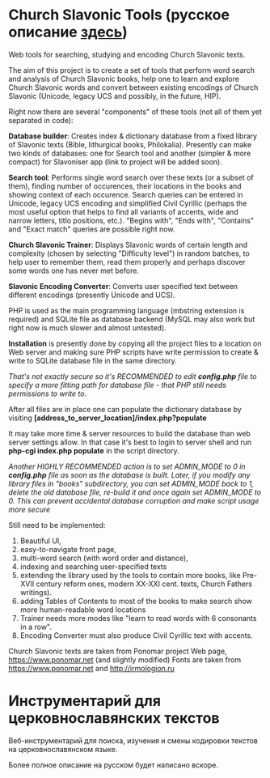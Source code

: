 # Church Slavonic Tools (русское описание <a href="#russian">здесь</a>)

Web tools for searching, studying and encoding Church Slavonic texts.

The aim of this project is to create a set of tools that perform word search and analysis of Church Slavonic books, help one to learn and explore Church Slavonic words and convert between existing encodings of Church Slavonic (Unicode, legacy UCS and possibly, in the future, HIP).

Right now there are  several "components" of these tools (not all of them yet separated in code):

<b>Database builder</b>: Creates index & dictionary database from a fixed library of Slavonic texts (Bible, lithurgical books, Philokalia). Presently can make two kinds of databases: one for Search tool and another (simpler & more compact) for Slavoniser app (link to project will be added soon).

<b>Search tool</b>: Performs single word search over these texts (or a subset of them), finding number of occurences, their locations in the books and showing context of each occurence. Search queries can be entered in Unicode, legacy UCS encoding and simplified Civil Cyrillic (perhaps the most useful option that helps to find all variants of accents, wide and narrow letters, titlo positions, etc.). "Begins with", "Ends with", "Contains" and "Exact match" queries are possible right now.

<b>Church Slavonic Trainer</b>: Displays Slavonic words of certain length and complexity (chosen by selecting "Difficulty level") in random batches, to help user to remember them, read them properly and perhaps discover some words one has never met before.

<b>Slavonic Encoding Converter</b>: Converts user specified text between different encodings (presently Unicode and UCS).

PHP is used as the main programming language (mbstring extension is required) and SQLite file as database backend (MySQL may also work but right now is much slower and almost untested).

<b>Installation</b> is presently done by copying all the project files to a location on Web server and making sure PHP scripts have write permission to create & write to SQLite database file in the same directory. 

<i>That's not exactly secure so it's RECOMMENDED to edit <b>config.php</b> file to specify a more fitting path for database file - that PHP still needs permissions to write to.</i>

After all files are in place one can populate the dictionary database by visiting <b>[address_to_server_location]/index.php?populate</b>

It may take more time & server resources to build the database than web server settings allow. In that case it's best to login to server shell and run <b>php-cgi index.php populate</b> in the script directory.

<i>Another HIGHLY RECOMMENDED action is to set ADMIN_MODE to 0 in <b>config.php</b> file as soon as the database is built. Later, if you modify any library files in "books" subdirectory, you can set ADMIN_MODE back to 1, delete the old database file, re-build it and once again set ADMIN_MODE to 0. This can prevent accidental database corruption and make script usage more secure</i>

Still need to be implemented: 
<ol>
<li>Beautiful UI, </li>
<li>easy-to-navigate front page, </li>
<li>multi-word search (with word order and distance), </li>
<li>indexing and searching user-specified texts</li>
<li>extending the library used by the tools to contain more books, like Pre-XVII century reform ones, modern XX-XXI cent. texts, Church Fathers writings). </li>
<li>adding Tables of Contents to most of the books to make search show more human-readable word locations</li>
<li>Trainer needs more modes like "learn to read words with 6 consonants in a row".</li>
<li>Encoding Converter must also produce Civil Cyrillic text with accents.</li>
</ol>

Church Slavonic texts are taken from Ponomar project Web page, https://www.ponomar.net (and slightly modified)
Fonts are taken from https://www.ponomar.net and http://irmologion.ru 


# <a name="russian"> Инструментарий для церковнославянских текстов

Веб-инструментарий для поиска, изучения и смены кодировки текстов на церковнославянском языке.

Более полное описание на русском будет написано вскоре.
